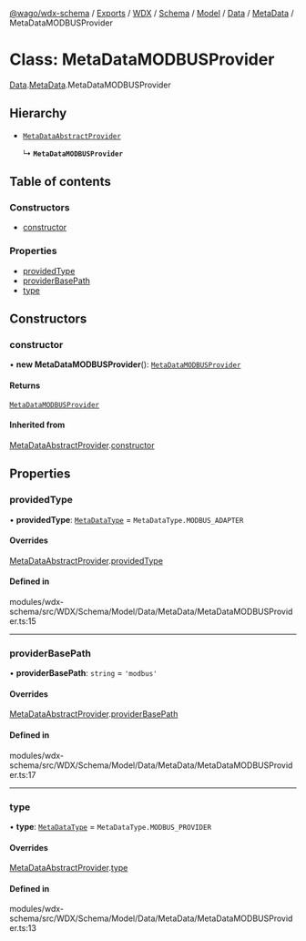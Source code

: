 [@wago/wdx-schema](../README.md) / [Exports](../modules.md) / [WDX](../modules/WDX.md) / [Schema](../modules/WDX.Schema.md) / [Model](../modules/WDX.Schema.Model.md) / [Data](../modules/WDX.Schema.Model.Data.md) / [MetaData](../modules/WDX.Schema.Model.Data.MetaData.md) / MetaDataMODBUSProvider

# Class: MetaDataMODBUSProvider

[Data](../modules/WDX.Schema.Model.Data.md).[MetaData](../modules/WDX.Schema.Model.Data.MetaData.md).MetaDataMODBUSProvider

## Hierarchy

- [`MetaDataAbstractProvider`](WDX.Schema.Model.Data.MetaData.MetaDataAbstractProvider.md)

  ↳ **`MetaDataMODBUSProvider`**

## Table of contents

### Constructors

- [constructor](WDX.Schema.Model.Data.MetaData.MetaDataMODBUSProvider.md#constructor)

### Properties

- [providedType](WDX.Schema.Model.Data.MetaData.MetaDataMODBUSProvider.md#providedtype)
- [providerBasePath](WDX.Schema.Model.Data.MetaData.MetaDataMODBUSProvider.md#providerbasepath)
- [type](WDX.Schema.Model.Data.MetaData.MetaDataMODBUSProvider.md#type)

## Constructors

### constructor

• **new MetaDataMODBUSProvider**(): [`MetaDataMODBUSProvider`](WDX.Schema.Model.Data.MetaData.MetaDataMODBUSProvider.md)

#### Returns

[`MetaDataMODBUSProvider`](WDX.Schema.Model.Data.MetaData.MetaDataMODBUSProvider.md)

#### Inherited from

[MetaDataAbstractProvider](WDX.Schema.Model.Data.MetaData.MetaDataAbstractProvider.md).[constructor](WDX.Schema.Model.Data.MetaData.MetaDataAbstractProvider.md#constructor)

## Properties

### providedType

• **providedType**: [`MetaDataType`](../enums/WDX.Schema.Model.Data.MetaData.MetaDataType.md) = `MetaDataType.MODBUS_ADAPTER`

#### Overrides

[MetaDataAbstractProvider](WDX.Schema.Model.Data.MetaData.MetaDataAbstractProvider.md).[providedType](WDX.Schema.Model.Data.MetaData.MetaDataAbstractProvider.md#providedtype)

#### Defined in

modules/wdx-schema/src/WDX/Schema/Model/Data/MetaData/MetaDataMODBUSProvider.ts:15

___

### providerBasePath

• **providerBasePath**: `string` = `'modbus'`

#### Overrides

[MetaDataAbstractProvider](WDX.Schema.Model.Data.MetaData.MetaDataAbstractProvider.md).[providerBasePath](WDX.Schema.Model.Data.MetaData.MetaDataAbstractProvider.md#providerbasepath)

#### Defined in

modules/wdx-schema/src/WDX/Schema/Model/Data/MetaData/MetaDataMODBUSProvider.ts:17

___

### type

• **type**: [`MetaDataType`](../enums/WDX.Schema.Model.Data.MetaData.MetaDataType.md) = `MetaDataType.MODBUS_PROVIDER`

#### Overrides

[MetaDataAbstractProvider](WDX.Schema.Model.Data.MetaData.MetaDataAbstractProvider.md).[type](WDX.Schema.Model.Data.MetaData.MetaDataAbstractProvider.md#type)

#### Defined in

modules/wdx-schema/src/WDX/Schema/Model/Data/MetaData/MetaDataMODBUSProvider.ts:13
